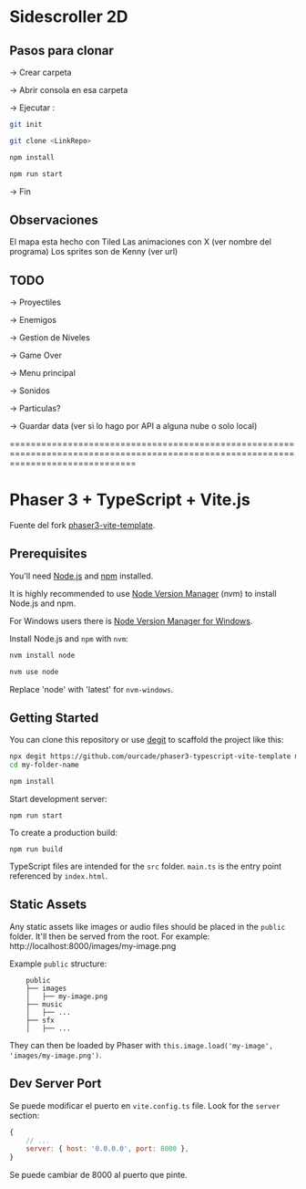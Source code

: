
# Sidescroller 2D

## Pasos para clonar
-> Crear carpeta

-> Abrir consola en esa carpeta

-> Ejecutar :

```bash
git init

git clone <LinkRepo>

npm install

npm run start
```

-> Fin


## Observaciones
El mapa esta hecho con Tiled
Las animaciones con X (ver nombre del programa)
Los sprites son de Kenny (ver url)



## TODO
-> Proyectiles

-> Enemigos

-> Gestion de Niveles

-> Game Over

-> Menu principal

-> Sonidos

-> Particulas?

-> Guardar data (ver si lo hago por API a alguna nube o solo local)


====================================================================================================================================

# Phaser 3 + TypeScript + Vite.js
Fuente del fork [phaser3-vite-template](https://github.com/ourcade/phaser3-vite-template).

## Prerequisites

You'll need [Node.js](https://nodejs.org/en/) and [npm](https://www.npmjs.com/) installed.

It is highly recommended to use [Node Version Manager](https://github.com/nvm-sh/nvm) (nvm) to install Node.js and npm.

For Windows users there is [Node Version Manager for Windows](https://github.com/coreybutler/nvm-windows).

Install Node.js and `npm` with `nvm`:

```bash
nvm install node

nvm use node
```

Replace 'node' with 'latest' for `nvm-windows`.

## Getting Started

You can clone this repository or use [degit](https://github.com/Rich-Harris/degit) to scaffold the project like this:

```bash
npx degit https://github.com/ourcade/phaser3-typescript-vite-template my-folder-name
cd my-folder-name

npm install
```

Start development server:

```
npm run start
```

To create a production build:

```
npm run build
```

TypeScript files are intended for the `src` folder. 
`main.ts` is the entry point referenced by `index.html`.

## Static Assets

Any static assets like images or audio files should be placed in the `public` folder. 
It'll then be served from the root. 
For example: http://localhost:8000/images/my-image.png

Example `public` structure:

```
    public
    ├── images
    │   ├── my-image.png
    ├── music
    │   ├── ...
    ├── sfx
    │   ├── ...
```

They can then be loaded by Phaser with `this.image.load('my-image', 'images/my-image.png')`.


## Dev Server Port

Se puede modificar el puerto en `vite.config.ts` file. 
Look for the `server` section:

```js
{
	// ...
	server: { host: '0.0.0.0', port: 8000 },
}
```

Se puede cambiar de 8000 al puerto que pinte.
